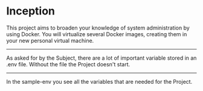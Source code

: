 # Inception

This project aims to broaden your knowledge of system administration by using Docker.
You will virtualize several Docker images, creating them in your new personal virtual
machine.

---

As asked for by the Subject, there are a lot of important variable stored in an .env file. Without the file the Project doesn't start.

---

In the sample-env you see all the variables that are needed for the Project.
